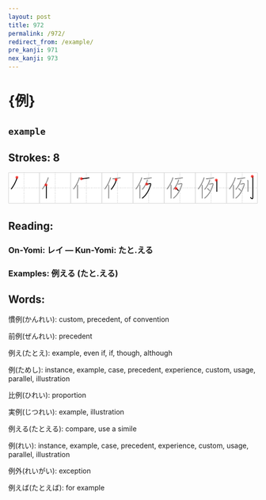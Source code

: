```yaml
---
layout: post
title: 972
permalink: /972/
redirect_from: /example/
pre_kanji: 971
nex_kanji: 973
---
```


# {例}

## `example`

## Strokes: 8

<div class="stroke"><img src="../images/E4BE8B.png" /></div>

## Reading:

### On-Yomi: レイ &mdash; Kun-Yomi: たと.える

### Examples: 例える (たと.える)

## Words:

慣例(かんれい): custom, precedent, of convention

前例(ぜんれい): precedent

例え(たとえ): example, even if, if, though, although

例(ためし): instance, example, case, precedent, experience, custom, usage, parallel, illustration

比例(ひれい): proportion

実例(じつれい): example, illustration

例える(たとえる): compare, use a simile

例(れい): instance, example, case, precedent, experience, custom, usage, parallel, illustration

例外(れいがい): exception

例えば(たとえば): for example
